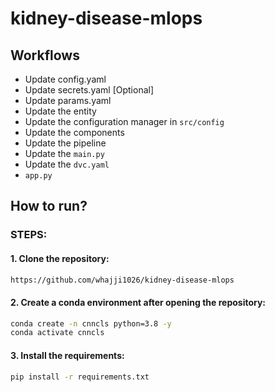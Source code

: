 # kidney-disease-mlops

## Workflows

- Update config.yaml
- Update secrets.yaml [Optional]
- Update params.yaml
- Update the entity
- Update the configuration manager in `src/config`
- Update the components
- Update the pipeline
- Update the `main.py`
- Update the `dvc.yaml`
- `app.py`

## How to run?

### STEPS:

#### 1. Clone the repository:
```bash
https://github.com/whajji1026/kidney-disease-mlops
```

#### 2. Create a conda environment after opening the repository:
```bash
conda create -n cnncls python=3.8 -y 
conda activate cnncls 
```


#### 3. Install the requirements:
```bash
pip install -r requirements.txt
```


